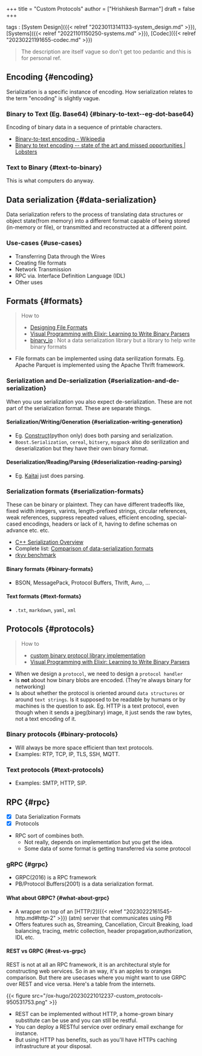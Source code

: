 +++
title = "Custom Protocols"
author = ["Hrishikesh Barman"]
draft = false
+++

tags
: [System Design]({{< relref "20230113141133-system_design.md" >}}), [Systems]({{< relref "20221101150250-systems.md" >}}), [Codec]({{< relref "20230221191655-codec.md" >}})

> The description are itself vague so don't get too pedantic and this is for personal ref.


## Encoding {#encoding}

Serialization is a specific instance of encoding. How serialization relates to the term "encoding" is slightly vague.


### Binary to Text (Eg. Base64) {#binary-to-text--eg-dot-base64}

Encoding of binary data in a sequence of printable characters.

-   [Binary-to-text encoding - Wikipedia](https://en.wikipedia.org/wiki/Binary-to-text_encoding)
-   [Binary to text encoding -- state of the art and missed opportunities | Lobsters](https://lobste.rs/s/swkp6b/binary_text_encoding_state_art_missed)


### Text to Binary {#text-to-binary}

This is what computers do anyway.


## Data serialization {#data-serialization}

Data serialization refers to the process of translating data structures or object state(from memory) into a different format capable of being stored (in-memory or file), or transmitted and reconstructed at a different point.


### Use-cases {#use-cases}

-   Transferring Data through the Wires
-   Creating file formats
-   Network Transmission
-   RPC via. Interface Definition Language (IDL)
-   Other uses


## Formats {#formats}

<div class="warning small-text">

> How to
>
> -   [Designing File Formats](https://www.fadden.com/tech/file-formats.html)
> -   [Visual Programming with Elixir: Learning to Write Binary Parsers](https://hansonkd.medium.com/building-beautiful-binary-parsers-in-elixir-1bd7f865bf17)
> -   [binary_io](https://ryan-rsm-mckenzie.github.io/binary_io/) : Not a data serialization library but a library to help write binary formats
</div>

-   File formats can be implemented using data serilization formats. Eg. Apache Parquet is implemented using the Apache Thrift framework.


### Serialization and De-serialization {#serialization-and-de-serialization}

When you use serialization you also expect de-serialization. These are not part of the serialization format. These are separate things.


#### Serialization/Writing/Generation {#serialization-writing-generation}

-   Eg. [Construct](https://construct.readthedocs.io/en/latest/)(python only) does both parsing and serialization.
-   `Boost.Serialization`, `cereal`, `bitsery`, `msgpack` also do serilization and deserialization but they have their own binary format.


#### Deserialization/Reading/Parsing {#deserialization-reading-parsing}

-   Eg. [Kaitai](https://doc.kaitai.io/faq.html#writing) just does parsing.


### Serialization formats {#serialization-formats}

These can be binary or plaintext. They can have different tradeoffs like, fixed width integers, varints, length-prefixed strings, circular references, weak references, suppress repeated values, efficient encoding, special-cased encodings, headers or lack of it, having to define schemas on advance etc. etc.

-   [C++ Serialization Overview](https://isocpp.org/wiki/faq/serialization#serialize-overview)
-   Complete list: [Comparison of data-serialization formats](https://en.wikipedia.org/wiki/Comparison_of_data-serialization_formats)
-   [rkyv benchmark](https://david.kolo.ski/blog/rkyv-is-faster-than/)


#### Binary formats {#binary-formats}

-   BSON, MessagePack, Protocol Buffers, Thrift, Avro, ...


#### Text formats {#text-formats}

-   `.txt`, `markdown`, `yaml`, `xml`


## Protocols {#protocols}

<div class="warning small-text">

> How to
>
> -   [custom binary protocol library implementation](http://www.andrescottwilson.com/yet-another-custom-binary-protocol-library-implementation/)
> -   [Visual Programming with Elixir: Learning to Write Binary Parsers](https://hansonkd.medium.com/building-beautiful-binary-parsers-in-elixir-1bd7f865bf17)
</div>

-   When we design a `protocol`, we need to design a `protocol handler`
-   Is **not** about how binary blobs are encoded. (They're always binary for networking)
-   Is about whether the protocol is oriented around `data structures` or around `text strings`. Is it supposed to be readable by humans or by machines is the question to ask. Eg. HTTP is a text protocol, even though when it sends a jpeg(binary) image, it just sends the raw bytes, not a text encoding of it.


### Binary protocols {#binary-protocols}

-   Will always be more space efficient than text protocols.
-   Examples: RTP, TCP, IP, TLS, SSH, MQTT.


### Text protocols {#text-protocols}

-   Examples: SMTP, HTTP, SIP.


## RPC {#rpc}

-   [X] Data Serialization Formats
-   [X] Protocols
-   RPC sort of combines both.
    -   Not really, depends on implementation but you get the idea.
    -   Some data of some format is getting transferred via some protocol


### gRPC {#grpc}

-   GRPC(2016) is a RPC framework
-   PB/Protocol Buffers(2001) is a data serialization format.


#### What about GRPC? {#what-about-grpc}

-   A wrapper on top of an [HTTP/2]({{< relref "20230222161545-http.md#http-2" >}}) (atm) server that communicates using PB
-   Offers features such as, Streaming, Cancellation, Circuit Breaking, load balancing, tracing, metric collection, header propagation,authorization, IDL etc.


#### REST vs GRPC {#rest-vs-grpc}

REST is not at all an RPC framework, it is an architectural style for constructing web services. So in an way, it's an apples to oranges comparison. But there are usecases where you might want to use GRPC over REST and vice versa. Here's a table from the internets.

{{< figure src="/ox-hugo/20230221012237-custom_protocols-950531753.png" >}}

-   REST can be implemented without HTTP, a home-grown binary substitute can be use and you can still be restful.
-   You can deploy a RESTful service over ordinary email exchange for instance.
-   But using HTTP has benefits, such as you'll have HTTPs caching infrastructure at your disposal.
